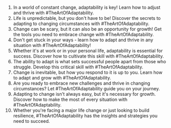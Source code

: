 1. In a world of constant change, adaptability is key! Learn how to adjust and thrive with #TheArtOfAdaptability.
2. Life is unpredictable, but you don't have to be! Discover the secrets to adapting to changing circumstances with #TheArtOfAdaptability.
3. Change can be scary, but it can also be an opportunity for growth! Get the tools you need to embrace change with #TheArtOfAdaptability.
4. Don't get stuck in your ways - learn how to adapt and thrive in any situation with #TheArtOfAdaptability!
5. Whether it's at work or in your personal life, adaptability is essential for success. Discover how to cultivate this skill with #TheArtOfAdaptability.
6. The ability to adapt is what sets successful people apart from those who struggle. Develop this critical skill with #TheArtOfAdaptability.
7. Change is inevitable, but how you respond to it is up to you. Learn how to adapt and grow with #TheArtOfAdaptability.
8. Are you ready to embrace new challenges and thrive in changing circumstances? Let #TheArtOfAdaptability guide you on your journey.
9. Adapting to change isn't always easy, but it's necessary for growth. Discover how to make the most of every situation with #TheArtOfAdaptability.
10. Whether you're facing a major life change or just looking to build resilience, #TheArtOfAdaptability has the insights and strategies you need to succeed.

